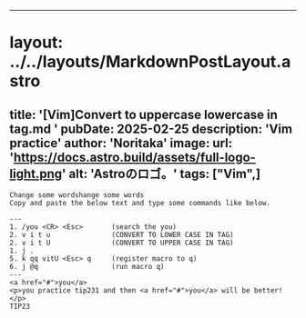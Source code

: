 
---
# layout: ../../layouts/MarkdownPostLayout.astro
title: '[Vim]Convert to uppercase lowercase in tag.md
'
pubDate: 2025-02-25
description: 'Vim practice'
author: 'Noritaka'
image:
    url: 'https://docs.astro.build/assets/full-logo-light.png'
    alt: 'Astroのロゴ。'
tags: ["Vim",]
---

```
Change some wordshange some words
Copy and paste the below text and type some commands like below.

---
1. /you <CR> <Esc>       (search the you)
2. v i t u               (CONVERT TO LOWER CASE IN TAG)
2. v i t U               (CONVERT TO UPPER CASE IN TAG)
1. j .
5. k qq vitU <Esc> q     (register macro to q)
6. j @q                  (run macro q)
---
<a href="#">you</a>
<p>you practice tip231 and then <a href="#">you</a> will be better!</p>
TIP23
```
